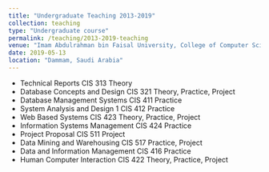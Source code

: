 ```yaml
---
title: "Undergraduate Teaching 2013-2019"
collection: teaching
type: "Undergraduate course"
permalink: /teaching/2013-2019-teaching
venue: "Imam Abdulrahman bin Faisal University, College of Computer Science and Information Technology"
date: 2019-05-13
location: "Dammam, Saudi Arabia"
---
```


*	Technical Reports	CIS 313	Theory
*	Database Concepts and Design	CIS 321	Theory, Practice, Project
*	Database Management Systems	CIS 411	Practice
*	System Analysis and Design 1	CIS 412	Practice
*	Web Based Systems	CIS 423	Theory, Practice, Project
*	Information Systems Management	CIS 424	 Practice
*	Project Proposal	CIS 511	Project
*	Data Mining and Warehousing	CIS 517	Practice, Project
*	Data and Information Management	CIS 416		Practice
*	Human Computer Interaction	CIS 422	Theory, Practice, Project
